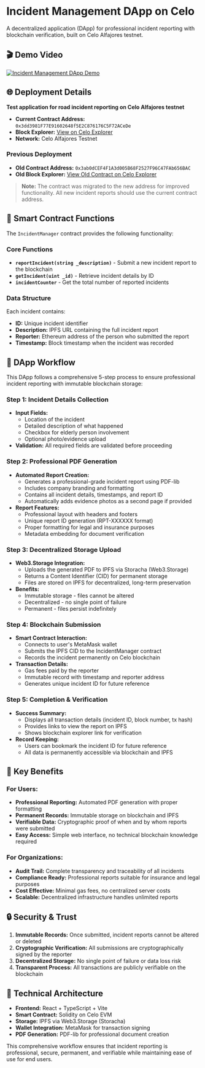 # Incident Management DApp on Celo

A decentralized application (DApp) for professional incident reporting with blockchain verification, built on Celo Alfajores testnet.

## 🎬 Demo Video

[![Incident Management DApp Demo](https://img.shields.io/badge/▶️-Watch%20Demo-red?style=for-the-badge)](https://drive.google.com/file/d/1CItMx8zLhsD5Ve6CtUQb3ya4PICwYM8g/view?usp=sharing)


## 🌐 Deployment Details

**Test application for road incident reporting on Celo Alfajores testnet**

- **Current Contract Address:** `0x3dd3981F77E91602648f5E2C876176C5F72ACeDe`
- **Block Explorer:** [View on Celo Explorer](https://celo-alfajores.blockscout.com/address/0x3dd3981F77E91602648f5E2C876176C5F72ACeDe)
- **Network:** Celo Alfajores Testnet

### Previous Deployment
- **Old Contract Address:** `0x3ab0dCEF4F1A3d005B68F2527F96C47FAb656BAC`
- **Old Block Explorer:** [View Old Contract on Celo Explorer](https://celo-alfajores.blockscout.com/address/0x3ab0dCEF4F1A3d005B68F2527F96C47FAb656BAC?tab=index)

> **Note:** The contract was migrated to the new address for improved functionality. All new incident reports should use the current contract address.

## 🔧 Smart Contract Functions

The `IncidentManager` contract provides the following functionality:

### Core Functions
- **`reportIncident(string _description)`** - Submit a new incident report to the blockchain
- **`getIncident(uint _id)`** - Retrieve incident details by ID
- **`incidentCounter`** - Get the total number of reported incidents

### Data Structure
Each incident contains:
- **ID:** Unique incident identifier
- **Description:** IPFS URL containing the full incident report
- **Reporter:** Ethereum address of the person who submitted the report
- **Timestamp:** Block timestamp when the incident was recorded

## 🚀 DApp Workflow

This DApp follows a comprehensive 5-step process to ensure professional incident reporting with immutable blockchain storage:

### Step 1: Incident Details Collection
- **Input Fields:**
  - Location of the incident
  - Detailed description of what happened
  - Checkbox for elderly person involvement
  - Optional photo/evidence upload
- **Validation:** All required fields are validated before proceeding

### Step 2: Professional PDF Generation
- **Automated Report Creation:**
  - Generates a professional-grade incident report using PDF-lib
  - Includes company branding and formatting
  - Contains all incident details, timestamps, and report ID
  - Automatically adds evidence photos as a second page if provided
- **Report Features:**
  - Professional layout with headers and footers
  - Unique report ID generation (RPT-XXXXXX format)
  - Proper formatting for legal and insurance purposes
  - Metadata embedding for document verification

### Step 3: Decentralized Storage Upload
- **Web3.Storage Integration:**
  - Uploads the generated PDF to IPFS via Storacha (Web3.Storage)
  - Returns a Content Identifier (CID) for permanent storage
  - Files are stored on IPFS for decentralized, long-term preservation
- **Benefits:**
  - Immutable storage - files cannot be altered
  - Decentralized - no single point of failure
  - Permanent - files persist indefinitely

### Step 4: Blockchain Submission
- **Smart Contract Interaction:**
  - Connects to user's MetaMask wallet
  - Submits the IPFS CID to the IncidentManager contract
  - Records the incident permanently on Celo blockchain
- **Transaction Details:**
  - Gas fees paid by the reporter
  - Immutable record with timestamp and reporter address
  - Generates unique incident ID for future reference

### Step 5: Completion & Verification
- **Success Summary:**
  - Displays all transaction details (incident ID, block number, tx hash)
  - Provides links to view the report on IPFS
  - Shows blockchain explorer link for verification
- **Record Keeping:**
  - Users can bookmark the incident ID for future reference
  - All data is permanently accessible via blockchain and IPFS

## 🎯 Key Benefits

### For Users:
- **Professional Reporting:** Automated PDF generation with proper formatting
- **Permanent Records:** Immutable storage on blockchain and IPFS
- **Verifiable Data:** Cryptographic proof of when and by whom reports were submitted
- **Easy Access:** Simple web interface, no technical blockchain knowledge required

### For Organizations:
- **Audit Trail:** Complete transparency and traceability of all incidents
- **Compliance Ready:** Professional reports suitable for insurance and legal purposes
- **Cost Effective:** Minimal gas fees, no centralized server costs
- **Scalable:** Decentralized infrastructure handles unlimited reports

## 🔒 Security & Trust

1. **Immutable Records:** Once submitted, incident reports cannot be altered or deleted
2. **Cryptographic Verification:** All submissions are cryptographically signed by the reporter
3. **Decentralized Storage:** No single point of failure or data loss risk
4. **Transparent Process:** All transactions are publicly verifiable on the blockchain

## 🌟 Technical Architecture

- **Frontend:** React + TypeScript + Vite
- **Smart Contract:** Solidity on Celo EVM
- **Storage:** IPFS via Web3.Storage (Storacha)
- **Wallet Integration:** MetaMask for transaction signing
- **PDF Generation:** PDF-lib for professional document creation

This comprehensive workflow ensures that incident reporting is professional, secure, permanent, and verifiable while maintaining ease of use for end users.